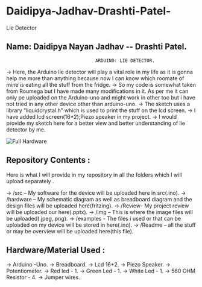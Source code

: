 # Daidipya-Jadhav-Drashti-Patel-
Lie Detector

  Name: Daidipya Nayan Jadhav -- Drashti Patel.
-------------------------------------------------



                                     ARDUINO: LIE DETECTOR.

-> Here, the Arduino lie detector will play a vital role in my life as it is gonna help me more than anything because now I can know which roomate of mine is eating all the stuff    from the fridge.
-> So my code is somewhat taken from Roumega but I have made many modifications in it. As per me it can only pe uploaded on the Arduino-uno and might work in other too but i have    not tried in any other device other than arduino-uno.
-> The sketch uses a library “liquidcrystal.h” which is used to print the stuff on the lcd screen.
-> I have added lcd screen(16*2);Piezo speaker in my project.
-> I would provide my sketch here for a better view and better understanding of lie detector by me.


![Full Hardware](https://user-images.githubusercontent.com/72887751/101454360-7a4e6380-38f6-11eb-9664-88d58f7620bd.jpg)


Repository Contents :
----------------------------------------------
Here is what I will provide in my repository in all the folders which I will upload separately .

->  /src – My software for the device will be uploaded here in src(.ino).
-> /hardware – My schematic diagram as well as breadboard diagram and the design files will be uploaded here(fritzing).
-> /Review- My project review will be uploaded our here(.pptx).
-> /img – This is where the image files will be uploaded(.jpeg,.png).
-> /examples - The files i used or that can be uploaded on my device will be stored in here(.ino).
-> /Readme – all the stuff or may be overview will be uploaded here(this file).

Hardware/Material Used :
----------------------------------------------

-> Arduino -Uno.
-> Breadboard.
-> Lcd 16*2.
-> Piezo Speaker.
-> Potentiometer.
-> Red led - 1.
-> Green Led - 1.
-> White Led - 1.
-> 560 OHM Resistor - 4.
-> Jumper wires.
